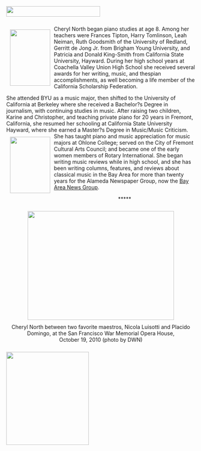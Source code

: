 <!-- MAIN TABLE -->
<tr class="table_main" >
<td class="td_center" valign="top">

<img src="images/title_cheryl.gif" width="250" height="28" vspace="10" /><br />




<img src="images/cherie_9-06.jpg" width="107" height="150" hspace="10" vspace="10" align="left" />




Cheryl North began piano studies at age 8. Among her teachers were Frances Tipton, Harry Tomlinson, Leah Neiman, Ruth Goodsmith of the University of Redland, Gerritt de Jong Jr. from Brigham Young University, and Patricia and Donald King-Smith from California State University, Hayward. During her high school years at Coachella Valley Union High School she received several awards for her writing, music, and thespian accomplishments, as well becoming a life member of the California Scholarship Federation.
<p></p>
She attended BYU  as a music major, then shifted to the University of California at Berkeley where she received a Bachelor?s Degree in journalism, with continuing studies in music. After raising two children, Karine and Christopher, and teaching private piano for 20 years in Fremont, California, she resumed her schooling at California State University Hayward, where she earned a Master?s Degree in Music/Music Criticism. She has <img src="images/opera_now.jpg" width="107" height="150" vspace="10" hspace="10" align="left" />
taught piano and music appreciation for music majors at Ohlone College; served on the City of Fremont Cultural Arts Council; and became one of the early women members of Rotary International.  She began writing music reviews while in high school, and she has been writing columns, features, and reviews about classical music in the Bay Area for more than twenty years for the Alameda Newspaper Group, now the <a href="http://www.insidebayarea.com/columnists/cherylnorth">Bay Area News Group</a>.  
<br /><p></p><p></p><p></p>

<center>
*****<br /><p></p>
<img src="images/nicola cheryl placido 10-19-10.jpg" width="390" height="290" vspace="10" /><br />
Cheryl North between two favorite maestros, Nicola Luisotti and Placido Domingo, at the San Francisco War Memorial Opera House,<br />October 19, 2010  (photo by DWN)<br />
</center>




<p></p>



<!-- LEFT TO RIGHT CELL CHANGE -->
</td><td class="td_right">

<img src="images/logos_newspaper.gif" width="220" height="248" vspace="10" /><br />



<p align="center"></p>

<!------------------- DM BANNER --------------------------------
<table width="150" cellspacing="0" cellpadding="0" border="0">
<tr>
<td bgcolor="cccccc" align="center">
<a href="http://www.dunningmarketing.com" target="new">
<img src="http://www.dunningmarketing.com/images/banner_dunning_marketing.gif" height="28" width="150" border="0"></a></td>
</tr>
<tr>
<td bgcolor="cccccc" align="center">
<font style="
font-family: trebuchet, verdana, arial, sans-serif;
font-size: 11px;
font-weight: regular;
color: #000000;
line-height: 1.4em">
High Performance websites by  <br />
<a href="http://www.dunningmarketing.com" target="new">Dunning Marketing</a><br /><br /></td>
</tr>
</table> -->

</td></tr></table> 
</td></tr></table>

<br /><br />

<img src="images/btn_articles_on.gif" height="1" width="1" />
<img src="images/btn_casestudies_on.gif" height="1" width="1" />
<img src="images/btn_cheryl_on.gif" height="1" width="1" />
<img src="images/btn_cheryl_p_on.gif" height="1" width="1" />
<img src="images/btn_clients_on.gif" height="1" width="1" />
<img src="images/btn_contact_on.gif" height="1" width="1" />
<img src="images/btn_history_on.gif" height="1" width="1" />
<img src="images/btn_home_on.gif" height="1" width="1" />
<img src="images/btn_interviews_on.gif" height="1" width="1" />
<img src="images/btn_resume_on.gif" height="1" width="1" />
<img src="images/btn_reviews_on.gif" height="1" width="1" />
<img src="images/btn_services_on.gif" height="1" width="1" />
<img src="images/btn_warner_on.gif" height="1" width="1" />
<img src="images/btn_warner_p_on.gif" height="1" width="1" />

<!-- EXTERNAL LINKS -->
<div style="position: absolute; top: -20px; left: -20px;">
<a href="http://www.dunningmarketing.com">.</a>
<a href="http://www.witnessamerica.com">.</a>
<a href="http://www.witnessamerica.com/camcorders">.</a>
<a href="http://www.ksql.com">.</a>
<a href="http://www.ascendaviation.com">.</a>
<a href="http://www.echovalleysupply.com">.</a>
<a href="http://www.northworks.net">.</a>
<a href="http://www.attainia.com">.</a>
<a href="http://www.briandunning.com">.</a>
</div>
<!-- END EXTERNAL LINKS -->

</body>
</html>
